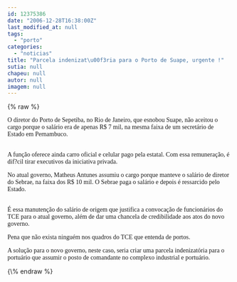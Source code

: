 ```yaml
---
id: 12375386
date: "2006-12-28T16:38:00Z"
last_modified_at: null
tags:
  - "porto"
categories:
  - "noticias"
title: "Parcela indenizat\u00f3ria para o Porto de Suape, urgente !"
sutia: null
chapeu: null
autor: null
imagem: null
---
```

{\% raw %}
<p><P><FONT face=Verdana>O diretor do Porto de Sepetiba, no Rio de Janeiro, que esnobou Suape, não aceitou o cargo porque o salário era de apenas R$ 7 mil, na mesma faixa de um secretário de Estado em Pernambuco.</FONT></P></p>
<p><P><FONT face=Verdana></FONT><FONT face=Verdana><BR>A função oferece ainda carro oficial e celular pago pela estatal. Com essa remuneração, é dif?cil tirar executivos da iniciativa privada.</P></p>
<p><P>No atual governo, Matheus Antunes assumiu o cargo porque manteve o salário de diretor do Sebrae, na faixa dos R$ 10 mil. O Sebrae paga o salário e depois é ressarcido pelo Estado.</P></p>
<p><P><BR>É essa manutenção do salário de origem que justifica a convocação de funcionários do TCE para o atual governo, além de dar uma chancela de credibilidade aos atos do novo governo.</P></p>
<p><P>Pena que não exista ninguém nos quadros do TCE que entenda de portos.</P></p>
<p><P>A solução para o novo governo, neste caso, seria criar uma parcela indenizatória para o portuário que assumir o posto de comandante no complexo industrial e portuário.</P></FONT> </p>
{\% endraw %}